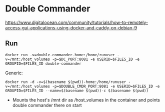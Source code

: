 # Double Commander

https://www.digitalocean.com/community/tutorials/how-to-remotely-access-gui-applications-using-docker-and-caddy-on-debian-9

## Run

```
docker run -v=double-commander-home:/home/runuser -v=/mnt:/host_volumes -p=$DC_PORT:8081 -e USERID=$FILES_ID -e GROUPID=$FILES_ID double-commander
```

Generic:

```
docker run -d -v=$(basename $(pwd))-home:/home/runuser -v=/mnt:/host_volumes -p=$DOUBLE_CMDR_PORT:8081 -e USERID=$FILES_ID -e GROUPID=$FILES_ID --name=$(basename $(pwd))-c $(basename $(pwd))
```

* Mounts the host's /mnt dir as /host_volumes in the container and points double commander there on start

